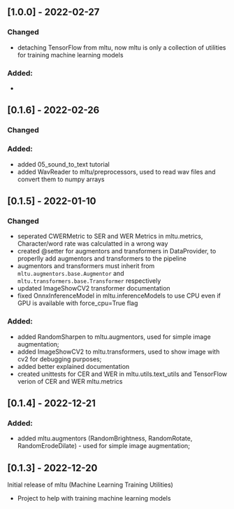 ## [1.0.0] - 2022-02-27

### Changed
- detaching TensorFlow from mltu, now mltu is only a collection of utilities for training machine learning models

### Added:
-

## [0.1.6] - 2022-02-26

### Changed

### Added:
- added 05_sound_to_text tutorial
- added WavReader to mltu/preprocessors, used to read wav files and convert them to numpy arrays

## [0.1.5] - 2022-01-10

### Changed
- seperated CWERMetric to SER and WER Metrics in mltu.metrics, Character/word rate was calculatted in a wrong way
- created @setter for augmentors and transformers in DataProvider, to properlly add augmentors and transformers to the pipeline
- augmentors and transformers must inherit from `mltu.augmentors.base.Augmentor` and `mltu.transformers.base.Transformer` respectively
- updated ImageShowCV2 transformer documentation
- fixed OnnxInferenceModel in mltu.inferenceModels to use CPU even if GPU is available with force_cpu=True flag

### Added:
- added RandomSharpen to mltu.augmentors, used for simple image augmentation;
- added ImageShowCV2 to mltu.transformers, used to show image with cv2 for debugging purposes;
- added better explained documentation
- created unittests for CER and WER in mltu.utils.text_utils and TensorFlow verion of CER and WER mltu.metrics

## [0.1.4] - 2022-12-21

### Added:
- added mltu.augmentors (RandomBrightness, RandomRotate, RandomErodeDilate) - used for simple image augmentation;

## [0.1.3] - 2022-12-20

Initial release of mltu (Machine Learning Training Utilities)

- Project to help with training machine learning models